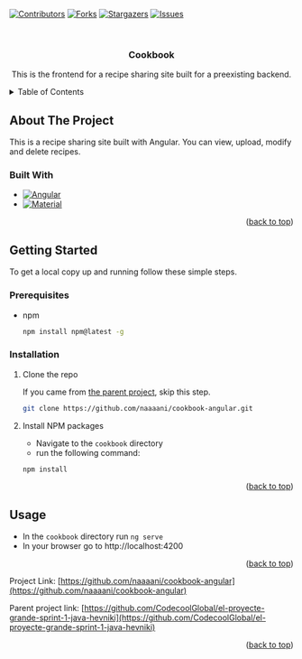 <!-- Improved compatibility of back to top link: See: https://github.com/othneildrew/Best-README-Template/pull/73 -->
<a name="readme-top"></a>
<!--
*** Thanks for checking out the Best-README-Template. If you have a suggestion
*** that would make this better, please fork the repo and create a pull request
*** or simply open an issue with the tag "enhancement".
*** Don't forget to give the project a star!
*** Thanks again! Now go create something AMAZING! :D
-->



<!-- PROJECT SHIELDS -->
<!--
*** I'm using markdown "reference style" links for readability.
*** Reference links are enclosed in brackets [ ] instead of parentheses ( ).
*** See the bottom of this document for the declaration of the reference variables
*** for contributors-url, forks-url, etc. This is an optional, concise syntax you may use.
*** https://www.markdownguide.org/basic-syntax/#reference-style-links
-->
[![Contributors][contributors-shield]][contributors-url]
[![Forks][forks-shield]][forks-url]
[![Stargazers][stars-shield]][stars-url]
[![Issues][issues-shield]][issues-url]

<!-- PROJECT LOGO -->
<br />
<div align="center">
<h3 align="center">Cookbook</h3>

  <p align="center">
    This is the frontend for a recipe sharing site built for a preexisting backend.
    <br />
  </p>
</div>



<!-- TABLE OF CONTENTS -->
<details>
  <summary>Table of Contents</summary>
  <ol>
    <li>
      <a href="#about-the-project">About The Project</a>
      <ul>
        <li><a href="#built-with">Built With</a></li>
      </ul>
    </li>
    <li>
      <a href="#getting-started">Getting Started</a>
      <ul>
        <li><a href="#prerequisites">Prerequisites</a></li>
        <li><a href="#installation">Installation</a></li>
      </ul>
    </li>
    <li><a href="#usage">Usage</a></li>
    </li>
  </ol>
</details>



<!-- ABOUT THE PROJECT -->
## About The Project

This is a recipe sharing site built with Angular. You can view, upload, modify and delete recipes.

### Built With

* [![Angular][Angular.io]][Angular-url]
* [![Material][Material.io]][Material-url]
<p align="right">(<a href="#readme-top">back to top</a>)</p>


<!-- GETTING STARTED -->
## Getting Started

To get a local copy up and running follow these simple steps.

### Prerequisites

* npm
  ```sh
  npm install npm@latest -g
  ```

### Installation

1. Clone the repo

   If you came from <a href="https://github.com/CodecoolGlobal/el-proyecte-grande-sprint-1-java-hevniki">the parent project</a>, skip this step.
   ```sh
   git clone https://github.com/naaaani/cookbook-angular.git
   ```
2. Install NPM packages
    * Navigate to the `cookbook` directory
   * run the following command: 
   ```sh
   npm install
   ```
<p align="right">(<a href="#readme-top">back to top</a>)</p>



<!-- USAGE EXAMPLES -->
## Usage

* In the `cookbook` directory run `ng serve`
* In your browser go to http://localhost:4200


<p align="right">(<a href="#readme-top">back to top</a>)</p>

Project Link: [https://github.com/naaaani/cookbook-angular](https://github.com/naaaani/cookbook-angular)

Parent project link: [https://github.com/CodecoolGlobal/el-proyecte-grande-sprint-1-java-hevniki](https://github.com/CodecoolGlobal/el-proyecte-grande-sprint-1-java-hevniki)

<p align="right">(<a href="#readme-top">back to top</a>)</p>

<!-- MARKDOWN LINKS & IMAGES -->
<!-- https://www.markdownguide.org/basic-syntax/#reference-style-links -->
[contributors-shield]: https://img.shields.io/github/contributors/naaaani/cookbook-angular.svg?style=for-the-badge
[contributors-url]: https://github.com/naaaani/cookbook-angular/graphs/contributors
[forks-shield]: https://img.shields.io/github/forks/naaaani/cookbook-angular.svg?style=for-the-badge
[forks-url]: https://github.com/naaaani/cookbook-angular/network/members
[stars-shield]: https://img.shields.io/github/stars/naaaani/cookbook-angular.svg?style=for-the-badge
[stars-url]: https://github.com/naaaani/cookbook-angular/stargazers
[issues-shield]: https://img.shields.io/github/issues/naaaani/cookbook-angular.svg?style=for-the-badge
[issues-url]: https://github.com/naaaani/cookbook-angular/issues
[Angular.io]: https://img.shields.io/badge/Angular-DD0031?style=for-the-badge&logo=angular&logoColor=white
[Angular-url]: https://angular.io/
[Material.io]: https://img.shields.io/badge/Material-black?style=for-the-badge&logo=mui&logoColor=%23007FFF
[Material-url]: https://material.angular.io/

